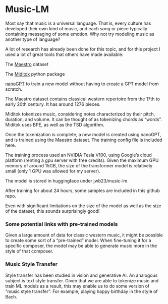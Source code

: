 # Music-LM

Most say that music is a universal language. That is, every culture has developed their own kind of music, and each song or piece typically containing messaging of some emotion.
Why not try modeling music as another type of language? 

A lot of research has already been done for this topic, and for this project I used a lot of great tools that others have made available:

The [Maestro](https://magenta.tensorflow.org/datasets/maestro) dataset 

The [Miditok](https://github.com/Natooz/MidiTok) python package

[nanoGPT](https://github.com/karpathy/nanoGPT) to train a new model without having to create a GPT model from scratch.

The Maestro dataset contains classical western repertoire from the 17th to early 20th century. It has around 1276 pieces.

Miditok tokenizes music, considering notes characterized by their pitch, duration, and volume. It can be thought of as tokenizing chords as “words”. Miditok uses BPE, as well as the TSD algorithm.

Once the tokenization is complete, a new model is created using nanoGPT, and is trained using the Maestro dataset. The training config file is included here.

The training process used an NVIDIA Tesla V100, using Google’s cloud platform (renting a gpu server with free credits). Given the maximum GPU memory of around 15GB, the size of the transformer model is relatively small (only 1 GPU was allowed for my server). 

The model is stored in huggingface under jwb23/music-lm.

After training for about 24 hours, some samples are included in this github repo.

Even with significant limitations on the size of the model as well as the size of the dataset, this sounds surprisingly good! 

### Some potential links with pre-trained models

Given a large amount of data for classic western music, it might be possible to create some sort of a “pre-trained” model. When fine-tuning it for a specific composer, the model may be able to generate music more in the style of that composer. 

### Music Style Transfer 
Style transfer has been studied in vision and generative AI. An analogous subject is text style transfer. Given that we are able to tokenize music and train ML models as a result, this may enable us to do some version of “music style transfer”. For example, playing happy birthday in the style of Bach. 


